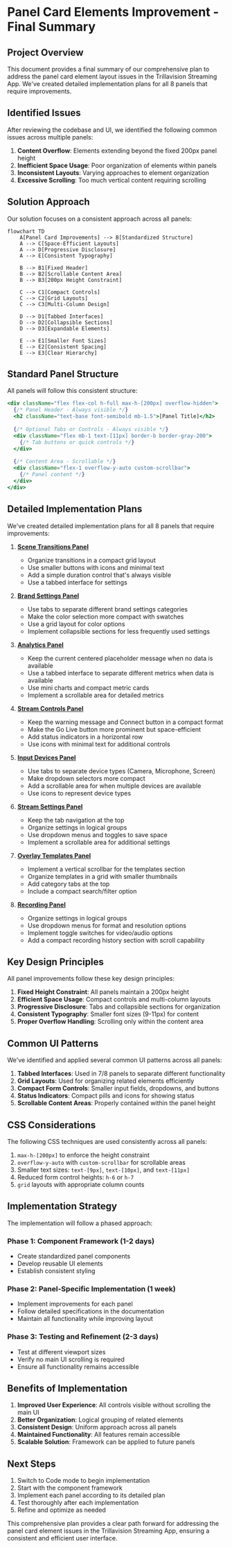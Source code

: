 # Panel Card Elements Improvement - Final Summary

## Project Overview

This document provides a final summary of our comprehensive plan to address the panel card element layout issues in the Trillavision Streaming App. We've created detailed implementation plans for all 8 panels that require improvements.

## Identified Issues

After reviewing the codebase and UI, we identified the following common issues across multiple panels:

1. **Content Overflow**: Elements extending beyond the fixed 200px panel height
2. **Inefficient Space Usage**: Poor organization of elements within panels
3. **Inconsistent Layouts**: Varying approaches to element organization
4. **Excessive Scrolling**: Too much vertical content requiring scrolling

## Solution Approach

Our solution focuses on a consistent approach across all panels:

```mermaid
flowchart TD
    A[Panel Card Improvements] --> B[Standardized Structure]
    A --> C[Space-Efficient Layouts]
    A --> D[Progressive Disclosure]
    A --> E[Consistent Typography]
    
    B --> B1[Fixed Header]
    B --> B2[Scrollable Content Area]
    B --> B3[200px Height Constraint]
    
    C --> C1[Compact Controls]
    C --> C2[Grid Layouts]
    C --> C3[Multi-Column Design]
    
    D --> D1[Tabbed Interfaces]
    D --> D2[Collapsible Sections]
    D --> D3[Expandable Elements]
    
    E --> E1[Smaller Font Sizes]
    E --> E2[Consistent Spacing]
    E --> E3[Clear Hierarchy]
```

## Standard Panel Structure

All panels will follow this consistent structure:

```jsx
<div className="flex flex-col h-full max-h-[200px] overflow-hidden">
  {/* Panel Header - Always visible */}
  <h2 className="text-base font-semibold mb-1.5">[Panel Title]</h2>
  
  {/* Optional Tabs or Controls - Always visible */}
  <div className="flex mb-1 text-[11px] border-b border-gray-200">
    {/* Tab buttons or quick controls */}
  </div>
  
  {/* Content Area - Scrollable */}
  <div className="flex-1 overflow-y-auto custom-scrollbar">
    {/* Panel content */}
  </div>
</div>
```

## Detailed Implementation Plans

We've created detailed implementation plans for all 8 panels that require improvements:

1. **[Scene Transitions Panel](scene-transitions-panel-improvements.md)**
   - Organize transitions in a compact grid layout
   - Use smaller buttons with icons and minimal text
   - Add a simple duration control that's always visible
   - Use a tabbed interface for settings

2. **[Brand Settings Panel](brand-settings-panel-improvements.md)**
   - Use tabs to separate different brand settings categories
   - Make the color selection more compact with swatches
   - Use a grid layout for color options
   - Implement collapsible sections for less frequently used settings

3. **[Analytics Panel](analytics-panel-improvements.md)**
   - Keep the current centered placeholder message when no data is available
   - Use a tabbed interface to separate different metrics when data is available
   - Use mini charts and compact metric cards
   - Implement a scrollable area for detailed metrics

4. **[Stream Controls Panel](stream-controls-panel-improvements.md)**
   - Keep the warning message and Connect button in a compact format
   - Make the Go Live button more prominent but space-efficient
   - Add status indicators in a horizontal row
   - Use icons with minimal text for additional controls

5. **[Input Devices Panel](input-devices-panel-improvements.md)**
   - Use tabs to separate device types (Camera, Microphone, Screen)
   - Make dropdown selectors more compact
   - Add a scrollable area for when multiple devices are available
   - Use icons to represent device types

6. **[Stream Settings Panel](stream-settings-panel-improvements.md)**
   - Keep the tab navigation at the top
   - Organize settings in logical groups
   - Use dropdown menus and toggles to save space
   - Implement a scrollable area for additional settings

7. **[Overlay Templates Panel](overlay-templates-panel-improvements.md)**
   - Implement a vertical scrollbar for the templates section
   - Organize templates in a grid with smaller thumbnails
   - Add category tabs at the top
   - Include a compact search/filter option

8. **[Recording Panel](recording-panel-improvements.md)**
   - Organize settings in logical groups
   - Use dropdown menus for format and resolution options
   - Implement toggle switches for video/audio options
   - Add a compact recording history section with scroll capability

## Key Design Principles

All panel improvements follow these key design principles:

1. **Fixed Height Constraint**: All panels maintain a 200px height
2. **Efficient Space Usage**: Compact controls and multi-column layouts
3. **Progressive Disclosure**: Tabs and collapsible sections for organization
4. **Consistent Typography**: Smaller font sizes (9-11px) for content
5. **Proper Overflow Handling**: Scrolling only within the content area

## Common UI Patterns

We've identified and applied several common UI patterns across all panels:

1. **Tabbed Interfaces**: Used in 7/8 panels to separate different functionality
2. **Grid Layouts**: Used for organizing related elements efficiently
3. **Compact Form Controls**: Smaller input fields, dropdowns, and buttons
4. **Status Indicators**: Compact pills and icons for showing status
5. **Scrollable Content Areas**: Properly contained within the panel height

## CSS Considerations

The following CSS techniques are used consistently across all panels:

1. `max-h-[200px]` to enforce the height constraint
2. `overflow-y-auto` with `custom-scrollbar` for scrollable areas
3. Smaller text sizes: `text-[9px]`, `text-[10px]`, and `text-[11px]`
4. Reduced form control heights: `h-6` or `h-7`
5. `grid` layouts with appropriate column counts

## Implementation Strategy

The implementation will follow a phased approach:

### Phase 1: Component Framework (1-2 days)
- Create standardized panel components
- Develop reusable UI elements
- Establish consistent styling

### Phase 2: Panel-Specific Implementation (1 week)
- Implement improvements for each panel
- Follow detailed specifications in the documentation
- Maintain all functionality while improving layout

### Phase 3: Testing and Refinement (2-3 days)
- Test at different viewport sizes
- Verify no main UI scrolling is required
- Ensure all functionality remains accessible

## Benefits of Implementation

1. **Improved User Experience**: All controls visible without scrolling the main UI
2. **Better Organization**: Logical grouping of related elements
3. **Consistent Design**: Uniform approach across all panels
4. **Maintained Functionality**: All features remain accessible
5. **Scalable Solution**: Framework can be applied to future panels

## Next Steps

1. Switch to Code mode to begin implementation
2. Start with the component framework
3. Implement each panel according to its detailed plan
4. Test thoroughly after each implementation
5. Refine and optimize as needed

This comprehensive plan provides a clear path forward for addressing the panel card element issues in the Trillavision Streaming App, ensuring a consistent and efficient user interface.
